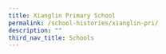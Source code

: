 ```yaml
---
title: Xianglin Primary School
permalink: /school-histories/xianglin-pri/
description: ""
third_nav_title: Schools
---
```




